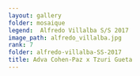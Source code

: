 ```yaml
---
layout: gallery
folder: mosaique
legend:  Alfredo Villalba S/S 2017
image_path: alfredo_villalba.jpg
rank: 7
folder: alfredo-villalba-SS-2017
title: Adva Cohen-Paz x Tzuri Gueta
---
```

